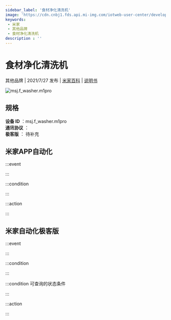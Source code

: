 ```yaml
---
sidebar_label: '食材净化清洗机'
image: 'https://cdn.cnbj1.fds.api.mi-img.com/iotweb-user-center/developer_1679047956631kjbppGZT.png?GalaxyAccessKeyId=AKVGLQWBOVIRQ3XLEW&Expires=9223372036854775807&Signature=s2ZgOa1S3La+KK4SvbeN9FkvLZ8='
keywords: 
 - 米家
 - 其他品牌
 - 食材净化清洗机
description : ''
---
```

# 食材净化清洗机

其他品牌 | 2021/7/27 发布 | [米家百科](https://home.mi.com/webapp/content/baike/product/index.html?model=msj.f_washer.m1pro) | [说明书](https://home.mi.com/views/introduction.html?model=msj.f_washer.m1pro&region=cn)

![msj.f_washer.m1pro](https://cdn.cnbj1.fds.api.mi-img.com/iotweb-user-center/developer_1679047956631kjbppGZT.png?GalaxyAccessKeyId=AKVGLQWBOVIRQ3XLEW&Expires=9223372036854775807&Signature=s2ZgOa1S3La+KK4SvbeN9FkvLZ8=)

## 规格  
> 
**设备 ID** ：msj.f_washer.m1pro  
**通讯协议** ：  
**极客版**  ： 待补充 


## 米家APP自动化  

:::event  

:::

:::condition  

:::

:::action   

:::

## 米家自动化极客版  

:::event  

:::

:::condition  

:::

:::condition 可查询的状态条件  

:::

:::action  

:::

        
